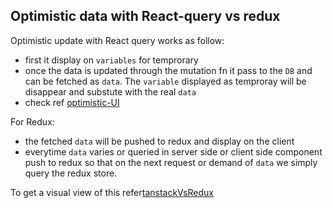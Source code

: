 ## Optimistic data with React-query vs redux

Optimistic update with React query works as follow:

- first it display on `variables` for temprorary
- once the data is updated through the mutation fn it pass to the `DB` and can be fetched as `data`. The `variable` displayed as temproray will be disappear and substute with the real `data`
- check ref [optimistic-UI](https://tanstack.com/query/latest/docs/framework/react/guides/optimistic-updates#optimistic-updates)

For Redux:

- the fetched `data` will be pushed to redux and display on the client
- everytime `data` varies or queried in server side or client side component push to redux so that on the next request or demand of `data` we simply query the redux store.

To get a visual view of this refer[tanstackVsRedux](webprodigies-grouple/public/tanstackVsRedux.png)
